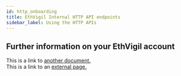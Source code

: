 ```yaml
---
id: http_onboarding
title: EthVigil Internal HTTP API endpoints
sidebar_label: Using the HTTP APIs
---
```


## Further information on your EthVigil account

This is a link to [another document.](doc3.md)  
This is a link to an [external page.](http://www.example.com)
